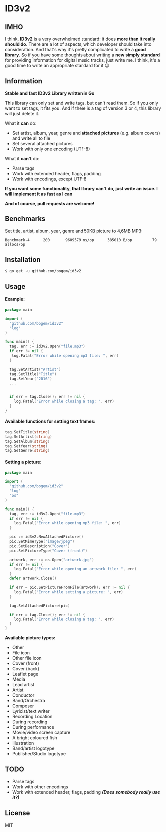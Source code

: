 # ID3v2

## IMHO
I think, **ID3v2** is a very overwhelmed standard: it does **more than it really should do**. There are a lot of aspects, which developer should take into consideration. And that's why it's pretty complicated to write a **good library**. So if you have some thoughts about writing a **new simply standard** for providing information for digital music tracks, just write me. I think, it's a good time to write an appropriate standard for it 😉

## Information
**Stable and fast ID3v2 Library written in Go**

This library can only set and write tags, but can't read them. So if you only want to set tags, it fits you. And if there is a tag of version 3 or 4, this library will just delete it.

What it **can** do:
* Set artist, album, year, genre and **attached pictures** (e.g. album covers) and write all to file
* Set several attached pictures
* Work with only one encoding (UTF-8)

What it **can't** do:
* Parse tags
* Work with extended header, flags, padding
* Work with encodings, except UTF-8

**If you want some functionality, that library can't do, just write an issue. I will implement it as fast as I can**

**And of course, pull requests are welcome!**

## Benchmarks

Set title, artist, album, year, genre and 50KB picture to 4,6MB MP3:
```
Benchmark-4	     200	   9609579 ns/op	  385010 B/op	      79 allocs/op
```

## Installation
  	$ go get -u github.com/bogem/id3v2

## Usage
#### Example:
```go
package main

import (
  "github.com/bogem/id3v2"
  "log"
)

func main() {
  tag, err := id3v2.Open("file.mp3")
  if err != nil {
   log.Fatal("Error while opening mp3 file: ", err)
  }

  tag.SetArtist("Artist")
  tag.SetTitle("Title")
  tag.SetYear("2016")
  ...


  if err = tag.Close(); err != nil {
    log.Fatal("Error while closing a tag: ", err)
  }
}

```

#### Available functions for setting text frames:
```go
tag.SetTitle(string)
tag.SetArtist(string)
tag.SetAlbum(string)
tag.SetYear(string)
tag.SetGenre(string)
```

#### Setting a picture:

```go
package main

import (
  "github.com/bogem/id3v2"
  "log"
  "os"
)

func main() {
  tag, err := id3v2.Open("file.mp3")
  if err != nil {
    log.Fatal("Error while opening mp3 file: ", err)
  }

  pic := id3v2.NewAttachedPicture()
  pic.SetMimeType("image/jpeg")
  pic.SetDescription("Cover")
  pic.SetPictureType("Cover (front)")

  artwork, err := os.Open("artwork.jpg")
  if err != nil {
    log.Fatal("Error while opening an artwork file: ", err)
  }
  defer artwork.Close()

  if err = pic.SetPictureFromFile(artwork); err != nil {
    log.Fatal("Error while setting a picture: ", err)
  }

  tag.SetAttachedPicture(pic)

  if err = tag.Close(); err != nil {
    log.Fatal("Error while closing a tag: ", err)
  }
}
```

**Available picture types:**
* Other
* File icon
* Other file icon
* Cover (front)
* Cover (back)
* Leaflet page
* Media
* Lead artist
* Artist
* Conductor
* Band/Orchestra
* Composer
* Lyricist/text writer
* Recording Location
* During recording
* During performance
* Movie/video screen capture
* A bright coloured fish
* Illustration
* Band/artist logotype
* Publisher/Studio logotype

## TODO

* Parse tags
* Work with other encodings
* Work with extended header, flags, padding ***(Does somebody really use it?)***

## License
MIT
